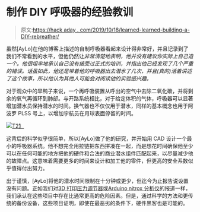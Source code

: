 # 制作 DIY 呼吸器的经验教训

> 原文:[https://hack aday . com/2019/10/18/learned-learned-building-a-DIY-rebreather/](https://hackaday.com/2019/10/18/lessons-learned-building-a-diy-rebreather/)

虽然[AyLo]在他的博客上描述的自制呼吸器看起来设计得非常好，并且记录到了我们不常看到的水平，但他仍然让*非常清楚地表明，他并没有建议你实际上自己造一个。他很坦率地承认自己没有接受过正式的培训，并指出他已经发现了几个严重的错误。话虽如此，他还是带着他的呼吸器出去潜水了几次，并且(真的)活着讲述了这个故事，所以他认为其他人可能会对阅读他的实验感兴趣。*

对于观众中的旱鸭子来说，一个再呼吸装置从呼出的空气中去除二氧化碳，并将剩余的氧气再循环到肺部。与开路系统相比，对于给定体积的气体，呼吸器可以显著增加潜水员保持潜水的时间。换气器也不仅仅用于潜水，同样的基本概念也用于阿波罗 PLSS 号上，以增加宇航员在月球表面停留的时间。

[![](../Images/02860db24400f5741ada23072bd0ad07.png)T2】](https://hackaday.com/wp-content/uploads/2019/10/rebreather_detail2.png)

这背后的科学似乎很简单，所以[AyLo]做了他的研究，并开始用 CAD 设计一个最小的呼吸器系统。他不想完全用拉链把东西拼凑在一起，而是想花时间确保他至少可以在任何可能的地方把他的硬件和合法的商业潜水组件匹配起来，以尽量减少他的故障点。这意味着需要更多的时间来设计和加工他的零件，但更高的安全系数似乎值得付出努力。

出于谨慎，[AyLo]将他的潜水时间限制在十分钟或更少，但迄今为止报告说设置没有问题。正如我们对[3D 打印压力调节器](https://hackaday.com/2016/08/23/diy-pressure-regulator-for-exciting-scuba/)或[Arduino nitrox 分析仪](https://hackaday.com/2018/11/03/arduino-nitrox-analyzer-for-the-submarine-hacker/)的报道一样，我们承认在这些项目中存在比通常更高的危险因素。但是，通过科学的方法和更传统的备份设备，这些项目证明，即使在最恶劣的条件下，硬件黑客也是可能的。